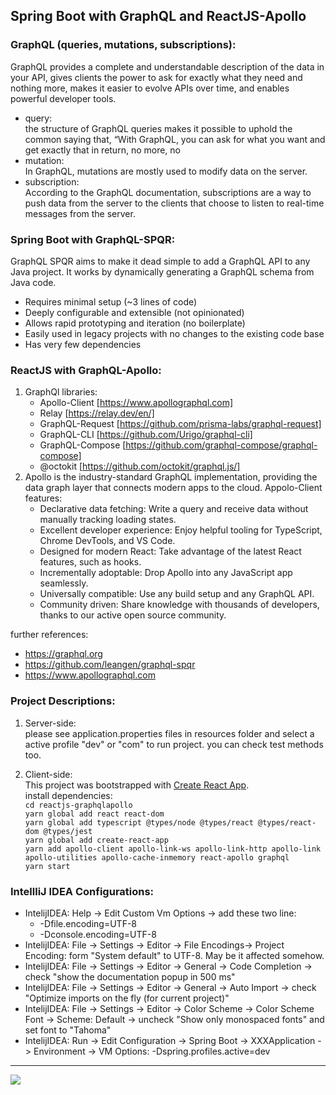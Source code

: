 ## Spring Boot with GraphQL and ReactJS-Apollo

### GraphQL (queries, mutations, subscriptions):
GraphQL provides a complete and understandable description of the data in your API, gives clients the power to ask for exactly what they need and nothing more, makes it easier to evolve APIs over time, and enables powerful developer tools.
- query:    
the structure of GraphQL queries makes it possible to uphold the common saying that, “With GraphQL, you can ask for what you want and get exactly that in return, no more, no
- mutation:     
In GraphQL, mutations are mostly used to modify data on the server.
- subscription:     
According to the GraphQL documentation, subscriptions are a way to push data from the server to the clients that choose to listen to real-time messages from the server.

### Spring Boot with GraphQL-SPQR:
GraphQL SPQR aims to make it dead simple to add a GraphQL API to any Java project. It works by dynamically generating a GraphQL schema from Java code.
- Requires minimal setup (~3 lines of code)
- Deeply configurable and extensible (not opinionated)
- Allows rapid prototyping and iteration (no boilerplate)
- Easily used in legacy projects with no changes to the existing code base
- Has very few dependencies

### ReactJS with GraphQL-Apollo:
1. GraphQl libraries:
    - Apollo-Client [https://www.apollographql.com]
    - Relay [https://relay.dev/en/]
    - GraphQL-Request [https://github.com/prisma-labs/graphql-request]
    - GraphQL-CLI [https://github.com/Urigo/graphql-cli]
    - GraphQL-Compose [https://github.com/graphql-compose/graphql-compose]
    - @octokit [https://github.com/octokit/graphql.js/]
2. Apollo is the industry-standard GraphQL implementation, providing the data graph layer that connects modern apps to the cloud.
Appolo-Client features:
    - Declarative data fetching: Write a query and receive data without manually tracking loading states.
    - Excellent developer experience: Enjoy helpful tooling for TypeScript, Chrome DevTools, and VS Code.
    - Designed for modern React: Take advantage of the latest React features, such as hooks.
    - Incrementally adoptable: Drop Apollo into any JavaScript app seamlessly.
    - Universally compatible: Use any build setup and any GraphQL API.
    - Community driven: Share knowledge with thousands of developers, thanks to our active open source community.

further references:    
- https://graphql.org
- https://github.com/leangen/graphql-spqr
- https://www.apollographql.com

### Project Descriptions:
1. Server-side:     
please see application.properties files in resources folder and select a active profile "dev" or "com" to run project. you can check test methods too.  

2. Client-side:     
This project was bootstrapped with [Create React App](https://github.com/facebook/create-react-app).    
install dependencies:   
```cd reactjs-graphqlapollo```  
```yarn global add react react-dom```   
```yarn global add typescript @types/node @types/react @types/react-dom @types/jest```  
```yarn global add create-react-app```  
```yarn add apollo-client apollo-link-ws apollo-link-http apollo-link apollo-utilities apollo-cache-inmemory react-apollo graphql```    
```yarn start```   

### IntellliJ IDEA Configurations:
- IntelijIDEA: Help -> Edit Custom Vm Options -> add these two line:
    - -Dfile.encoding=UTF-8
    - -Dconsole.encoding=UTF-8
- IntelijIDEA: File -> Settings -> Editor -> File Encodings-> Project Encoding: form "System default" to UTF-8. May be it affected somehow.
- IntelijIDEA: File -> Settings -> Editor -> General -> Code Completion -> check "show the documentation popup in 500 ms"
- IntelijIDEA: File -> Settings -> Editor -> General -> Auto Import -> check "Optimize imports on the fly (for current project)"
- IntelijIDEA: File -> Settings -> Editor -> Color Scheme -> Color Scheme Font -> Scheme: Default -> uncheck "Show only monospaced fonts" and set font to "Tahoma"
- IntelijIDEA: Run -> Edit Configuration -> Spring Boot -> XXXApplication -> Environment -> VM Options: -Dspring.profiles.active=dev

<hr/>
<a href="mailto:eng.motahari@gmail.com?"><img src="https://img.shields.io/badge/gmail-%23DD0031.svg?&style=for-the-badge&logo=gmail&logoColor=white"/></a>


